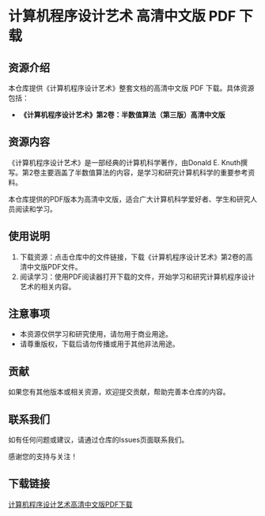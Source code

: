# 计算机程序设计艺术 高清中文版 PDF 下载

## 资源介绍

本仓库提供《计算机程序设计艺术》整套文档的高清中文版 PDF 下载。具体资源包括：

- **《计算机程序设计艺术》第2卷：半数值算法（第三版）高清中文版**

## 资源内容

《计算机程序设计艺术》是一部经典的计算机科学著作，由Donald E. Knuth撰写。第2卷主要涵盖了半数值算法的内容，是学习和研究计算机科学的重要参考资料。

本仓库提供的PDF版本为高清中文版，适合广大计算机科学爱好者、学生和研究人员阅读和学习。

## 使用说明

1. 下载资源：点击仓库中的文件链接，下载《计算机程序设计艺术》第2卷的高清中文版PDF文件。
2. 阅读学习：使用PDF阅读器打开下载的文件，开始学习和研究计算机程序设计艺术的相关内容。

## 注意事项

- 本资源仅供学习和研究使用，请勿用于商业用途。
- 请尊重版权，下载后请勿传播或用于其他非法用途。

## 贡献

如果您有其他版本或相关资源，欢迎提交贡献，帮助完善本仓库的内容。

## 联系我们

如有任何问题或建议，请通过仓库的Issues页面联系我们。

感谢您的支持与关注！

## 下载链接

[计算机程序设计艺术高清中文版PDF下载](https://pan.quark.cn/s/57ab14aa5dd2)